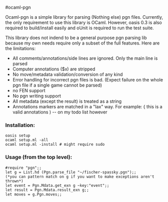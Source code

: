 #ocaml-pgn

Ocaml-pgn is a simple library for parsing (Nothing else) pgn files.
Currently, the only requirement to use this library is OCaml. However,
oasis 0.3 is also required to build/install easily and oUnit is required
to run the test suite.

This library does not indend to be a general purpose pgn parsing lib
because my own needs require only a subset of the full features. Here
are the limitations:

* All comments/annotations/side lines are ignored. Only the main line is parsed
* Computer annotations ($x) are stripped
* No move/metadata validation/conversion of any kind
* Error handling for incorrect pgn files is bad. (Expect failure on the whole
  pgn file if a single game cannot be parsed) 
* no FEN support
* No pgn writing support
* All metadata (except the result) is treated as a string
* Annotations markers are matched in a "lax" way. For example: { this is
  a valid annotations ) -- on my todo list however

### Installation:
```
oasis setup
ocaml setup.ml -all
ocaml setup.ml -install # might require sudo
```
### Usage (from the top level):
```
#require "pgn";;
let g = List.hd (Pgn.parse_file "~/fischer-spassky.pgn");;
(*you can pattern match on g if you want to make exceptions aren't thrown*)
let event = Pgn.Mdata.get_exn g ~key:"event";;
let result = Pgn.Mdata.result_exn g;;
let moves = g.Pgn.moves;;
```

